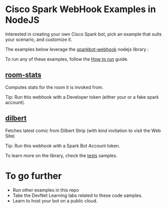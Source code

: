 # Cisco Spark WebHook Examples in NodeJS

Interested in creating your own Cisco Spark bot, pick an example that suits your scenario, and customize it.

The examples below leverage the [sparkbot-webhook](sparkbot) nodejs library :

To run any of these examples, follow the  [How to run](docs/HowToRegisterOnSpark.md) guide.


## [room-stats](examples/room-stats.js)

Computes stats for the room it is invoked from. 

Tip: Run this webhook with a Developer token (either your or a fake spark account).


## [dilbert](examples/dilbert/bots.js)

Fetches latest comic from Dilbert Strip (with kind invitation to visit the Web Site)

Tip: Run this webhook with a Spark Bot Account token.


To learn more on the library, check the [tests](tests/README.md) samples.


# To go further

- Run other examples in this repo
- Take the DevNet Learning labs related to these code samples.
- Learn to host your bot on a public cloud.